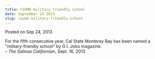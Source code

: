 ```yaml
---
title: CSUMB military friendly school
date: September 24 2013
slug: csumb-military-friendly-school
---
```


 



<span class="date">Posted on Sep 24, 2013    </span>
<p>For the fifth consecutive year, Cal State Monterey Bay has been
named a &quot;military-friendly school&quot; by G.I. Jobs magazine.<br>
&#x2013; <em>The Salinas Californian</em>, Sept. 16, 2013</br></p>





```
